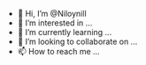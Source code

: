 - 👋 Hi, I’m @Niloynill
- 👀 I’m interested in ...
- 🌱 I’m currently learning ...
- 💞️ I’m looking to collaborate on ...
- 📫 How to reach me ...

<!---
Niloynill/Niloynill is a ✨ special ✨ repository because its `README.md` (this file) appears on your GitHub profile.
You can click the Preview link to take a look at your changes.
--->
